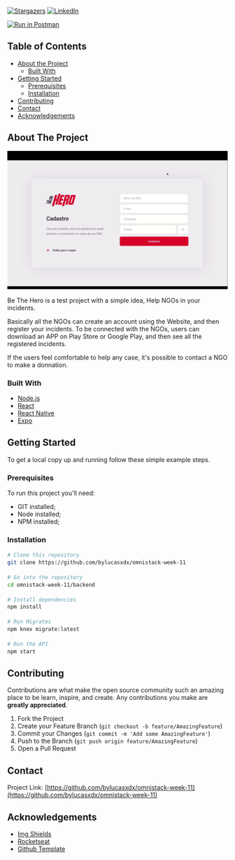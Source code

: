 [![Stargazers][stars-shield]][stars-url]
[![LinkedIn][linkedin-shield]][linkedin-url]

<p>
  <a href="https://app.getpostman.com/run-collection/87ba46eadf45c9c8526d" target="_blank"><img src="https://run.pstmn.io/button.svg" alt="Run in Postman"></a>
</p>


<!-- TABLE OF CONTENTS -->
## Table of Contents

* [About the Project](#about-the-project)
  * [Built With](#built-with)
* [Getting Started](#getting-started)
  * [Prerequisites](#prerequisites)
  * [Installation](#installation)
* [Contributing](#contributing)
* [Contact](#contact)
* [Acknowledgements](#acknowledgements)

<!-- ABOUT THE PROJECT -->
## About The Project

[![Product Name Screen Shot][product-screenshot]](https://example.com)

Be The Hero is a test project with a simple idea, Help NGOs in your incidents.

Basically all the NGOs can create an account using the Website, and then register your incidents.
To be connected with the NGOs, users can download an APP on Play Store or Google Play, and then see all the registered incidents. 

If the users feel comfortable to help any case, it's possible to contact a NGO to make a donnation.

### Built With

- [Node.js](https://nodejs.org/en/) 
- [React](https://reactjs.org)
- [React Native](https://facebook.github.io/react-native/)
- [Expo](https://expo.io/)

<!-- GETTING STARTED -->
## Getting Started

To get a local copy up and running follow these simple example steps.

### Prerequisites

To run this project you'll need:

- GIT installed;
- Node installed;
- NPM installed;

### Installation

```bash
# Clone this repository
git clone https://github.com/bylucasxdx/omnistack-week-11

# Go into the repository
cd omnistack-week-11/backend

# Install dependencies
npm install

# Run Migrates
npm knex migrate:latest 

# Run the API
npm start
```

<!-- CONTRIBUTING -->
## Contributing

Contributions are what make the open source community such an amazing place to be learn, inspire, and create. Any contributions you make are **greatly appreciated**.

1. Fork the Project
2. Create your Feature Branch (`git checkout -b feature/AmazingFeature`)
3. Commit your Changes (`git commit -m 'Add some AmazingFeature'`)
4. Push to the Branch (`git push origin feature/AmazingFeature`)
5. Open a Pull Request


<!-- CONTACT -->
## Contact

Project Link: [https://github.com/bylucasxdx/omnistack-week-11](https://github.com/bylucasxdx/omnistack-week-11)


<!-- ACKNOWLEDGEMENTS -->
## Acknowledgements
* [Img Shields](https://shields.io)
* [Rocketseat](https://rocketseat.com.br/)
* [Github Template](https://github.com/othneildrew/Best-README-Template)


<!-- MARKDOWN LINKS & IMAGES -->
[stars-shield]: https://img.shields.io/github/stars/bylucasxdx/omnistack-week-11
[stars-url]: https://github.com/othneildrew/Best-README-Template/stargazers

[linkedin-shield]: https://img.shields.io/badge/-LinkedIn-black.svg?style=flat-square&logo=linkedin&colorB=555
[linkedin-url]: https://linkedin.com/in/lucassmedeiros

[product-screenshot]: .github/desktop.gif
